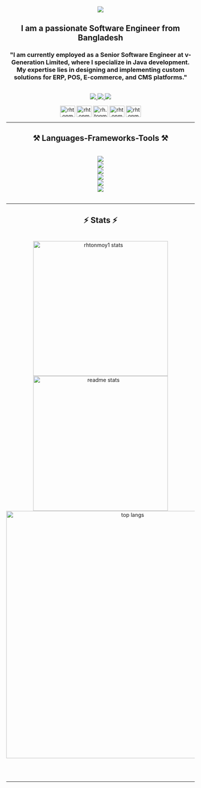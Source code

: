 <h1 align="center">
    <img src="https://readme-typing-svg.herokuapp.com/?font=Righteous&size=35&center=true&vCenter=true&width=500&height=70&duration=4000&lines=Hi+There!+👋;+I'm+Rafiul+Hasan+Tonmoy!;" />
</h1>

<h2 align="center">I am a passionate Software Engineer from Bangladesh</h2>
<h3 align="center">"I am currently employed as a Senior Software Engineer at v-Generation Limited, where I specialize in Java development. My expertise lies in designing and implementing custom solutions for ERP, POS, E-commerce, and CMS platforms."</h3>

<br/>

<div align="center">


 </div>
 
<div align="center"> 
  <a href="mailto:rhtonmoyhd@gmail.com">
    <img src="https://img.shields.io/badge/Gmail-333333?style=for-the-badge&logo=gmail&logoColor=red" />
  </a>
  <a href="https://linkedin.com/in/rh-tonmoy" target="_blank">
    <img src="https://img.shields.io/badge/LinkedIn-0077B5?style=for-the-badge&logo=linkedin&logoColor=white" target="_blank" />
  </a>
  <a href="https://rhtonmoy.netlify.app" target="_blank">
     <img src="https://img.shields.io/badge/Portfolio-FF5722?style=for-the-badge&logo=todoist&logoColor=white" target="_blank" /> <!-- sqlite, safari, google-chrome are other good icon options -->
  </a>
    
<p align="center">
<a href="https://www.leetcode.com/rhtonmoy" target="blank"><img align="center" src="https://raw.githubusercontent.com/rahuldkjain/github-profile-readme-generator/master/src/images/icons/Social/leet-code.svg" alt="rhtonmoy" height="30" width="40" /></a>
<a href="https://twitter.com/rhtonmoyhd" target="blank"><img align="center" src="https://raw.githubusercontent.com/rahuldkjain/github-profile-readme-generator/master/src/images/icons/Social/twitter.svg" alt="rhtonmoyhd" height="30" width="40" /></a>
<a href="https://fb.com/rh.tonmoy007" target="blank"><img align="center" src="https://raw.githubusercontent.com/rahuldkjain/github-profile-readme-generator/master/src/images/icons/Social/facebook.svg" alt="rh.tonmoy007" height="30" width="40" /></a>
<a href="https://www.hackerrank.com/rhtonmoy" target="blank"><img align="center" src="https://raw.githubusercontent.com/rahuldkjain/github-profile-readme-generator/master/src/images/icons/Social/hackerrank.svg" alt="rhtonmoy" height="30" width="40" /></a>
<a href="https://auth.geeksforgeeks.org/user/rhtonmoy" target="blank"><img align="center" src="https://raw.githubusercontent.com/rahuldkjain/github-profile-readme-generator/master/src/images/icons/Social/geeks-for-geeks.svg" alt="rhtonmoy" height="30" width="40" /></a>

</p>
</div>

 <hr/>
 
<h2 align="center">⚒️ Languages-Frameworks-Tools ⚒️</h2>
<br/>
<div align="center">
    <img src="https://skillicons.dev/icons?i=java,spring,hibernate,maven,php" /><br/>
    <img src="https://skillicons.dev/icons?i=react,vite,nextjs,js,jquery,html,css,bootstrap" /><br/>
    <img src="https://skillicons.dev/icons?i=mysql,postgres" /> <br/>
    <img src="https://skillicons.dev/icons?i=postman,powershell" /> <br/>
    <img src="https://skillicons.dev/icons?i=github,docker,kubernetes" /> <br/>
    <img src="https://skillicons.dev/icons?i=vscode,idea,eclipse" /><br>
</div>

<br/>
<hr/>

<h2 align="center">⚡ Stats ⚡</h2>
<br>

<div align=center>
    
  <img width=360 src="https://github-readme-streak-stats.herokuapp.com/?user=rhtonmoy1&count_private=true&theme=react&border_radius=10" alt="rhtonmoy1 stats"/>
  <img width=360 src="https://github-readme-stats.vercel.app/api?username=rhtonmoy1&count_private=true&show_icons=true&theme=react&rank_icon=github&border_radius=10" alt="readme stats" />
  <br/>
<img width="660" align="center" src="https://github-readme-stats.vercel.app/api/top-langs/?username=rhtonmoy1&hide=HTML&langs_count=8&layout=compact&theme=react&border_radius=10&size_weight=0.5&count_weight=0.5&exclude_repo=github-readme-stats&count_private=true" alt="top langs" />

</div>



<br/><br/>

<hr/>
